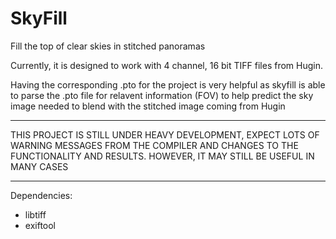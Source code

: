 # SkyFill
Fill the top of clear skies in stitched panoramas

Currently, it is designed to work with 4 channel, 16 bit TIFF files from Hugin.

Having the corresponding .pto for the project is very helpful as skyfill
is able to parse the .pto file for relavent information (FOV) to help predict
the sky image needed to blend with the stitched image coming from Hugin

*************************************************************************
THIS PROJECT IS STILL UNDER HEAVY DEVELOPMENT, EXPECT LOTS OF WARNING MESSAGES FROM THE COMPILER
AND CHANGES TO THE FUNCTIONALITY AND RESULTS.  HOWEVER, IT MAY STILL BE USEFUL
IN MANY CASES
*************************************************************************


Dependencies:

* libtiff
* exiftool

